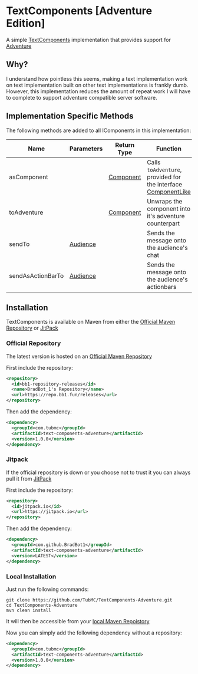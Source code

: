 # TextComponents [Adventure Edition]

A simple [TextComponents](https://github.com/TubMC/TextComponents) implementation that provides support for [Adventure](https://docs.advntr.dev/index.html)

## Why?

I understand how pointless this seems, making a text implementation work on text implementation built on other text implementations is frankly dumb. However, this implementation reduces the amount of repeat work I will have to complete to support adventure compatible server software.

## Implementation Specific Methods

The following methods are added to all IComponents in this implementation:

| Name     | Parameters    | Return Type   | Function                                          |
|----------|---------------|---------------|---------------------------------------------------|
|asComponent||[Component](https://github.com/KyoriPowered/adventure/blob/main/4/api/src/main/java/net/kyori/adventure/text/Component.java)|Calls `toAdventure`, provided for the interface [ComponentLike](https://github.com/KyoriPowered/adventure/blob/main/4/api/src/main/java/net/kyori/adventure/text/ComponentLike.java)|
|toAdventure||[Component](https://github.com/KyoriPowered/adventure/blob/main/4/api/src/main/java/net/kyori/adventure/text/Component.java)|Unwraps the component into it's adventure counterpart|
|sendTo|[Audience](https://github.com/KyoriPowered/adventure/blob/main/4/api/src/main/java/net/kyori/adventure/audience/Audience.java)||Sends the message onto the audience's chat|
|sendAsActionBarTo|[Audience](https://github.com/KyoriPowered/adventure/blob/main/4/api/src/main/java/net/kyori/adventure/audience/Audience.java)||Sends the message onto the audience's actionbars|

## Installation

TextComponents is available on Maven from either the [Official Maven Repository](https://repo.bb1.fun/#/releases/com/tubmc/text-components-adventure) or [JitPack](https://jitpack.io/#TubMC/TextComponents-Adventure)

### Official Repository

The latest version is hosted on an [Official Maven Repository](https://repo.bb1.fun/#/releases/com/tubmc/text-components-adventure)

First include the repository:

```xml
<repository>
  <id>bb1-repository-releases</id>
  <name>BradBot_1's Repository</name>
  <url>https://repo.bb1.fun/releases</url>
</repository>
```

Then add the dependency:

```xml
<dependency>
  <groupId>com.tubmc</groupId>
  <artifactId>text-components-adventure</artifactId>
  <version>1.0.0</version>
</dependency>
```

### Jitpack

If the official repository is down or you choose not to trust it you can always pull it from [JitPack](https://jitpack.io/#TubMC/TextComponents-Adventure)

First include the repository:

```xml
<repository>
  <id>jitpack.io</id>
  <url>https://jitpack.io</url>
</repository>
```

Then add the dependency:

```xml
<dependency>
  <groupId>com.github.BradBot1</groupId>
  <artifactId>text-components-adventure</artifactId>
  <version>LATEST</version>
</dependency>
```

### Local Installation

Just run the following commands:

```shell
git clone https://github.com/TubMC/TextComponents-Adventure.git
cd TextComponents-Adventure
mvn clean install
```

It will then be accessible from your [local Maven Repoistory](https://www.javatpoint.com/maven-repository)

Now you can simply add the following dependency without a repository:

```xml
<dependency>
  <groupId>com.tubmc</groupId>
  <artifactId>text-components-adventure</artifactId>
  <version>1.0.0</version>
</dependency>
```